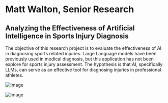 # Matt Walton, Senior Research
## Analyzing the Effectiveness of Artificial Intelligence in Sports Injury Diagnosis

The objective of this research project is to evaluate the effectiveness of AI in diagnosing sports related injuries. 
Large Language models have been previously used in medical diagnosis, but this application has not been explore for sports injury assessment. 
The hypothesis is that AI, specifically LLMs, can serve as an effective tool for diagnosing injuries in professional athletes.

![Image](https://github.com/user-attachments/assets/176578fc-f453-4d19-8577-d4d4829574c9)

![Image](https://github.com/user-attachments/assets/fa36fe73-9ca2-4931-8d82-577d41816dd4)
